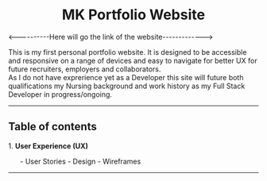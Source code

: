 <br>
<br>
<div style="text-align: center"><h1>MK Portfolio Website</h1></div>
<----------Here will go the link of the website------------->
<br>

This is my first personal portfolio website. It is designed to be accessible and responsive on a range of 
devices and easy to navigate for better UX for future recruiters, employers and collaborators. <br>As I do not 
have exprerience yet as a Developer this site will future both qualifications my Nursing background and work 
history as my Full Stack Developer in progress/ongoing.
<hr>
<h2>Table of contents</h2>
1. <strong>User Experience (UX)</strong>
<ul>
- User Stories
- Design
- Wireframes
</ul>

    

<hr>
